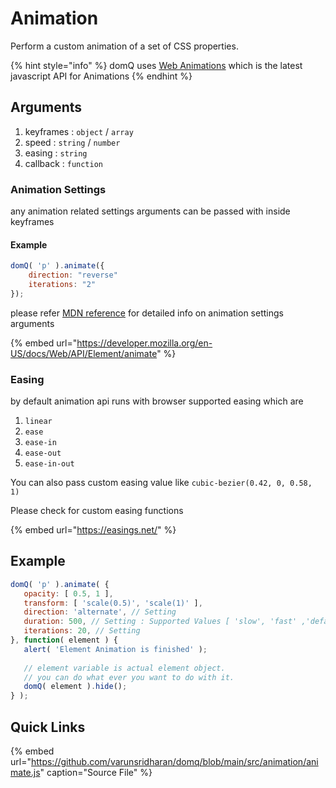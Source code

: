 # Animation

Perform a custom animation of a set of CSS properties.

{% hint style="info" %}
domQ uses [Web Animations](https://github.com/web-animations/web-animations-js) which is the latest javascript API for Animations
{% endhint %}

## Arguments

1. keyframes : `object` / `array`
2. speed : `string` / `number`
3. easing : `string`
4. callback : `function`

### Animation Settings

any animation related settings arguments can be passed with inside keyframes 

#### Example

```javascript
domQ( 'p' ).animate({
    direction: "reverse"
    iterations: "2"
});
```

please refer  [MDN reference](https://developer.mozilla.org/en-US/docs/Web/API/Element/animate) for detailed info on animation settings arguments

{% embed url="https://developer.mozilla.org/en-US/docs/Web/API/Element/animate" %}

### Easing

by default animation api runs with browser supported easing which are

1. `linear`
2. `ease`
3. `ease-in`
4. `ease-out`
5. `ease-in-out`

You can also pass custom easing value like  `cubic-bezier(0.42, 0, 0.58, 1)`

Please check for custom easing functions

{% embed url="https://easings.net/" %}



## Example

```javascript
domQ( 'p' ).animate( {
   opacity: [ 0.5, 1 ],
   transform: [ 'scale(0.5)', 'scale(1)' ],
   direction: 'alternate', // Setting
   duration: 500, // Setting : Supported Values [ 'slow', 'fast' ,'default' ]
   iterations: 20, // Setting
}, function( element ) {
   alert( 'Element Animation is finished' );
   
   // element variable is actual element object. 
   // you can do what ever you want to do with it.
   domQ( element ).hide(); 
} );
```

## Quick Links

{% embed url="https://github.com/varunsridharan/domq/blob/main/src/animation/animate.js" caption="Source File" %}

